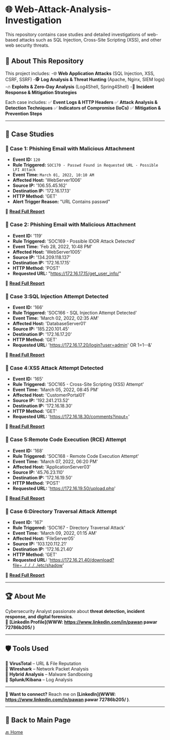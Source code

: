 # 🌐 Web-Attack-Analysis-Investigation  
This repository contains case studies and detailed investigations of web-based attacks such as SQL Injection, Cross-Site Scripting (XSS), and other web security threats.  


## 📖 About This Repository 
This project includes:
-🌐 **Web Application Attacks** (SQL Injection, XSS, CSRF, SSRF)
-🕵️ **Log Analysis & Threat Hunting** (Apache, Nginx, SIEM logs)
-🔥 **Exploits & Zero-Day Analysis** (Log4Shell, Spring4Shell)
-🚨 **Incident Response & Mitigation Strategies**

Each case includes: 
✅ **Event Logs & HTTP Headers**
✅ **Attack Analysis & Detection Techniques**
✅ **Indicators of Compromise (IoCs)**
✅ **Mitigation & Prevention Steps**

---

## 📂 Case Studies  
### 📌 Case 1: Phishing Email with Malicious Attachment  
- **Event ID:** `120`
- **Rule Triggered:** `SOC170 - Passwd Found in Requested URL - Possible LFI Attack`
- **Event Time:** `March 01, 2022, 10:10 AM`
- **Affected Host:** 'WebServer1006'
- **Source IP:** '106.55.45.162'
- **Destination IP:** '172.16.17.13'
- **HTTP Method:** 'GET'
- **Alert Trigger Reason:** "URL Contains passwd"
  

📄 **[Read Full Report](https://acrobat.adobe.com/id/urn:aaid:sc:ap:c8fee2d5-5774-4f95-b8d3-c62da9160420)** 

### 📌 Case 2: Phishing Email with Malicious Attachment  
- **Event ID:** '119'
- **Rule Triggered:** 'SOC169 - Possible IDOR Attack Detected'
- **Event Time:** 'Feb 28, 2022, 10:48 PM'
- **Affected Host:** 'WebServer1005'
- **Source IP:** '134.209.118.137'
- **Destination IP:** '172.16.17.15'
- **HTTP Method:** 'POST'
- **Requested URL:** "https://172.16.17.15/get_user_info/"
  

📄 **[Read Full Report]()** 


### 📌 Case 3:SQL Injection Attempt Detected
- **Event ID:** '166'
- **Rule Triggered:** 'SOC166 - SQL Injection Attempt Detected'
- **Event Time:** 'March 02, 2022, 02:35 AM'
- **Affected Host:** 'DatabaseServer01'
- **Source IP:** '185.220.101.45'
- **Destination IP:** '172.16.17.20'
- **HTTP Method:** 'GET'
- **Requested URL:** 'https://172.16.17.20/login?user=admin' OR 1=1--&'


📄 **[Read Full Report]()** 


### 📌 Case 4:XSS Attack Attempt Detected
- **Event ID:** '165'
- **Rule Triggered:** 'SOC165 - Cross-Site Scripting (XSS) Attempt'
- **Event Time:** 'March 05, 2022, 08:45 PM'
- **Affected Host:** 'CustomerPortal01'
- **Source IP:** '192.241.213.52'
- **Destination IP:** '172.16.18.30'
- **HTTP Method:** 'GET'
- **Requested URL:** 'https://172.16.18.30/comments?input=<script>alert('XSS')</script>'


📄 **[Read Full Report]()** 


### 📌 Case 5:Remote Code Execution (RCE) Attempt
- **Event ID:** '168'
- **Rule Triggered:** 'SOC168 - Remote Code Execution Attempt'
- **Event Time:** 'March 07, 2022, 06:20 PM'
- **Affected Host:** 'ApplicationServer03'
- **Source IP:** '45.76.23.110'
- **Destination IP:** '172.16.19.50'
- **HTTP Method:** 'POST'
- **Requested URL:** 'https://172.16.19.50/upload.php'


📄 **[Read Full Report]()**


### 📌 Case 6:Directory Traversal Attack Attempt
- **Event ID:** '167'
- **Rule Triggered:** 'SOC167 - Directory Traversal Attack'
- **Event Time:** 'March 09, 2022, 01:15 AM'
- **Affected Host:** 'FileServer05'
- **Source IP:** '103.120.112.21'
- **Destination IP:** '172.16.21.40'
- **HTTP Method:** 'GET'
- **Requested URL:** 'https://172.16.21.40/download?file=../../../../etc/shadow'


📄 **[Read Full Report]()**


---

## 🏆 About Me  
Cybersecurity Analyst passionate about **threat detection, incident response, and digital forensics**.  
🔗 **[LinkedIn Profile](WWW: https://www.linkedin.com/in/pawan pawar 72786b205/ )**  

---

## 🛡️ Tools Used  
🔹 **VirusTotal** – URL & File Reputation  
🔹 **Wireshark** – Network Packet Analysis  
🔹 **Hybrid Analysis** – Malware Sandboxing  
🔹 **Splunk/Kibana** – Log Analysis  

---

📌 **Want to connect?** Reach me on **[LinkedIn](WWW: https://www.linkedin.com/in/pawan pawar 72786b205/ )**.  

---

## 📌 Back to Main Page  
[🔙 Home](../README.md) 






